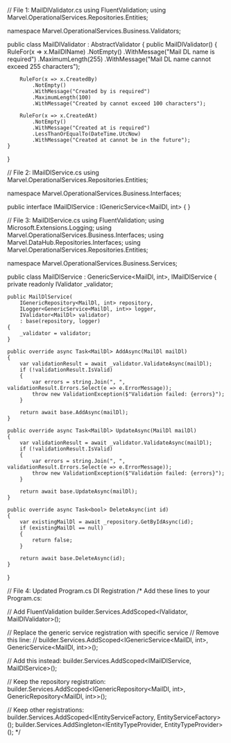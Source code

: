 // File 1: MailDlValidator.cs
using FluentValidation;
using Marvel.OperationalServices.Repositories.Entities;

namespace Marvel.OperationalServices.Business.Validators;

public class MailDlValidator : AbstractValidator<MailDl>
{
    public MailDlValidator()
    {
        RuleFor(x => x.MailDlName)
            .NotEmpty()
            .WithMessage("Mail DL name is required")
            .MaximumLength(255)
            .WithMessage("Mail DL name cannot exceed 255 characters");

        RuleFor(x => x.CreatedBy)
            .NotEmpty()
            .WithMessage("Created by is required")
            .MaximumLength(100)
            .WithMessage("Created by cannot exceed 100 characters");

        RuleFor(x => x.CreatedAt)
            .NotEmpty()
            .WithMessage("Created at is required")
            .LessThanOrEqualTo(DateTime.UtcNow)
            .WithMessage("Created at cannot be in the future");
    }
}

// File 2: IMailDlService.cs
using Marvel.OperationalServices.Repositories.Entities;

namespace Marvel.OperationalServices.Business.Interfaces;

public interface IMailDlService : IGenericService<MailDl, int>
{
}

// File 3: MailDlService.cs
using FluentValidation;
using Microsoft.Extensions.Logging;
using Marvel.OperationalServices.Business.Interfaces;
using Marvel.DataHub.Repositories.Interfaces;
using Marvel.OperationalServices.Repositories.Entities;

namespace Marvel.OperationalServices.Business.Services;

public class MailDlService : GenericService<MailDl, int>, IMailDlService
{
    private readonly IValidator<MailDl> _validator;

    public MailDlService(
        IGenericRepository<MailDl, int> repository,
        ILogger<GenericService<MailDl, int>> logger,
        IValidator<MailDl> validator)
        : base(repository, logger)
    {
        _validator = validator;
    }

    public override async Task<MailDl> AddAsync(MailDl mailDl)
    {
        var validationResult = await _validator.ValidateAsync(mailDl);
        if (!validationResult.IsValid)
        {
            var errors = string.Join(", ", validationResult.Errors.Select(e => e.ErrorMessage));
            throw new ValidationException($"Validation failed: {errors}");
        }

        return await base.AddAsync(mailDl);
    }

    public override async Task<MailDl> UpdateAsync(MailDl mailDl)
    {
        var validationResult = await _validator.ValidateAsync(mailDl);
        if (!validationResult.IsValid)
        {
            var errors = string.Join(", ", validationResult.Errors.Select(e => e.ErrorMessage));
            throw new ValidationException($"Validation failed: {errors}");
        }

        return await base.UpdateAsync(mailDl);
    }

    public override async Task<bool> DeleteAsync(int id)
    {
        var existingMailDl = await _repository.GetByIdAsync(id);
        if (existingMailDl == null)
        {
            return false;
        }

        return await base.DeleteAsync(id);
    }
}

// File 4: Updated Program.cs DI Registration
/*
Add these lines to your Program.cs:

// Add FluentValidation
builder.Services.AddScoped<IValidator<MailDl>, MailDlValidator>();

// Replace the generic service registration with specific service
// Remove this line:
// builder.Services.AddScoped<IGenericService<MailDl, int>, GenericService<MailDl, int>>();

// Add this instead:
builder.Services.AddScoped<IMailDlService, MailDlService>();

// Keep the repository registration:
builder.Services.AddScoped<IGenericRepository<MailDl, int>, GenericRepository<MailDl, int>>();

// Keep other registrations:
builder.Services.AddScoped<IEntityServiceFactory, EntityServiceFactory>();
builder.Services.AddSingleton<IEntityTypeProvider, EntityTypeProvider>();
*/